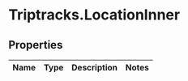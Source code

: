 # Triptracks.LocationInner

## Properties

Name | Type | Description | Notes
------------ | ------------- | ------------- | -------------


